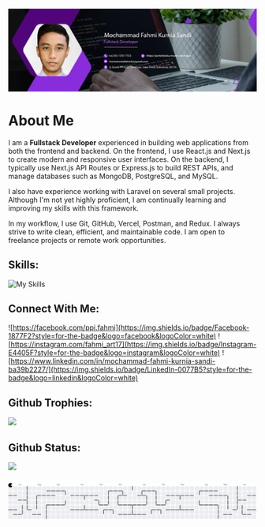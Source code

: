 ![my banner](/img/banner.png)

# About Me

I am a **Fullstack Developer** experienced in building web applications from both the frontend and backend. On the frontend, I use React.js and Next.js to create modern and responsive user interfaces. On the backend, I typically use Next.js API Routes or Express.js to build REST APIs, and manage databases such as MongoDB, PostgreSQL, and MySQL.

I also have experience working with Laravel on several small projects. Although I'm not yet highly proficient, I am continually learning and improving my skills with this framework.

In my workflow, I use Git, GitHub, Vercel, Postman, and Redux. I always strive to write clean, efficient, and maintainable code. I am open to freelance projects or remote work opportunities.

## Skills:

![My Skills](https://skillicons.dev/icons?i=html,css,javascript,typescript,php,bootstrap,tailwind,react,next,laravel&theme=dark&perline=5)

## Connect With Me:

![https://facebook.com/ppi.fahmi](https://img.shields.io/badge/Facebook-1877F2?style=for-the-badge&logo=facebook&logoColor=white) ![https://instagram.com/fahmi_art17](https://img.shields.io/badge/Instagram-E4405F?style=for-the-badge&logo=instagram&logoColor=white) ![https://www.linkedin.com/in/mochammad-fahmi-kurnia-sandi-ba39b2227/](https://img.shields.io/badge/LinkedIn-0077B5?style=for-the-badge&logo=linkedin&logoColor=white)

## Github Trophies:

![](https://github-profile-trophy.vercel.app/?username=Mochfahmi17&theme=dracula&no-frame=true&no-bg=true&margin-w=4)

## Github Status:

![](https://github-readme-stats.vercel.app/api/top-langs/?username=Mochfahmi17&theme=jolly&hide_border=true&include_all_commits=false&count_private=false&layout=donut)

###

<picture>
  <source media="(prefers-color-scheme: dark)" srcset="https://raw.githubusercontent.com/Mochfahmi17/Mochfahmi17/output/pacman-contribution-graph-dark.svg">
  <source media="(prefers-color-scheme: light)" srcset="https://raw.githubusercontent.com/Mochfahmi17/Mochfahmi17/output/pacman-contribution-graph.svg">
  <img alt="pacman contribution graph" src="https://raw.githubusercontent.com/Mochfahmi17/Mochfahmi17/output/pacman-contribution-graph.svg">
</picture>

###
